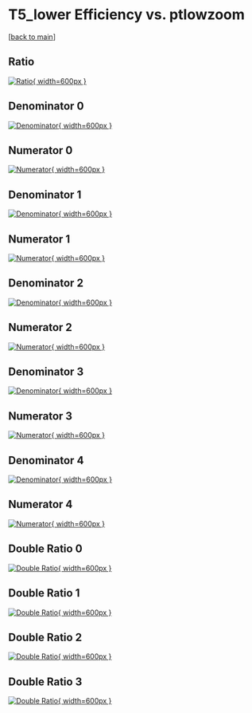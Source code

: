 # T5_lower Efficiency vs. ptlowzoom

[[back to main](./)]



## Ratio

[![Ratio](../mtv/var/T5_lower_vtr_0_1_eff_ptlowzoom.png){ width=600px }](../mtv/var/T5_lower_vtr_0_1_eff_ptlowzoom.pdf)

## Denominator 0

[![Denominator](../mtv/den/T5_lower_vtr_0_1_eff_ptlowzoom_den0.png){ width=600px }](../mtv/den/T5_lower_vtr_0_1_eff_ptlowzoom_den0.pdf)

## Numerator 0

[![Numerator](../mtv/num/T5_lower_vtr_0_1_eff_ptlowzoom_num0.png){ width=600px }](../mtv/num/T5_lower_vtr_0_1_eff_ptlowzoom_num0.pdf)

## Denominator 1

[![Denominator](../mtv/den/T5_lower_vtr_0_1_eff_ptlowzoom_den1.png){ width=600px }](../mtv/den/T5_lower_vtr_0_1_eff_ptlowzoom_den1.pdf)

## Numerator 1

[![Numerator](../mtv/num/T5_lower_vtr_0_1_eff_ptlowzoom_num1.png){ width=600px }](../mtv/num/T5_lower_vtr_0_1_eff_ptlowzoom_num1.pdf)

## Denominator 2

[![Denominator](../mtv/den/T5_lower_vtr_0_1_eff_ptlowzoom_den2.png){ width=600px }](../mtv/den/T5_lower_vtr_0_1_eff_ptlowzoom_den2.pdf)

## Numerator 2

[![Numerator](../mtv/num/T5_lower_vtr_0_1_eff_ptlowzoom_num2.png){ width=600px }](../mtv/num/T5_lower_vtr_0_1_eff_ptlowzoom_num2.pdf)

## Denominator 3

[![Denominator](../mtv/den/T5_lower_vtr_0_1_eff_ptlowzoom_den3.png){ width=600px }](../mtv/den/T5_lower_vtr_0_1_eff_ptlowzoom_den3.pdf)

## Numerator 3

[![Numerator](../mtv/num/T5_lower_vtr_0_1_eff_ptlowzoom_num3.png){ width=600px }](../mtv/num/T5_lower_vtr_0_1_eff_ptlowzoom_num3.pdf)

## Denominator 4

[![Denominator](../mtv/den/T5_lower_vtr_0_1_eff_ptlowzoom_den4.png){ width=600px }](../mtv/den/T5_lower_vtr_0_1_eff_ptlowzoom_den4.pdf)

## Numerator 4

[![Numerator](../mtv/num/T5_lower_vtr_0_1_eff_ptlowzoom_num4.png){ width=600px }](../mtv/num/T5_lower_vtr_0_1_eff_ptlowzoom_num4.pdf)

## Double Ratio 0

[![Double Ratio](../mtv/ratio/T5_lower_vtr_0_1_eff_ptlowzoom_ratio0.png){ width=600px }](../mtv/ratio/T5_lower_vtr_0_1_eff_ptlowzoom_ratio0.pdf)

## Double Ratio 1

[![Double Ratio](../mtv/ratio/T5_lower_vtr_0_1_eff_ptlowzoom_ratio1.png){ width=600px }](../mtv/ratio/T5_lower_vtr_0_1_eff_ptlowzoom_ratio1.pdf)

## Double Ratio 2

[![Double Ratio](../mtv/ratio/T5_lower_vtr_0_1_eff_ptlowzoom_ratio2.png){ width=600px }](../mtv/ratio/T5_lower_vtr_0_1_eff_ptlowzoom_ratio2.pdf)

## Double Ratio 3

[![Double Ratio](../mtv/ratio/T5_lower_vtr_0_1_eff_ptlowzoom_ratio3.png){ width=600px }](../mtv/ratio/T5_lower_vtr_0_1_eff_ptlowzoom_ratio3.pdf)

